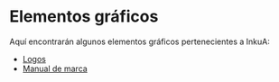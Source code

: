 # Elementos gráficos
Aquí encontrarán algunos elementos gráficos pertenecientes a InkuA:
- [Logos](https://github.com/inkua/Principal/tree/main/elementos-graficos/logos)
- [Manual de marca](https://github.com/inkua/Principal/blob/main/elementos-graficos/manual_inkua.pdf)
